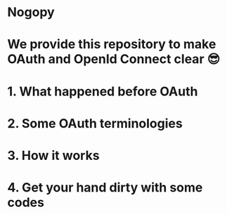 # Nogopy

# We provide this repository to make OAuth and OpenId Connect clear 😎
# 1. What happened before OAuth
# 2. Some OAuth terminologies
# 3. How it works
# 4. Get your hand dirty with some codes